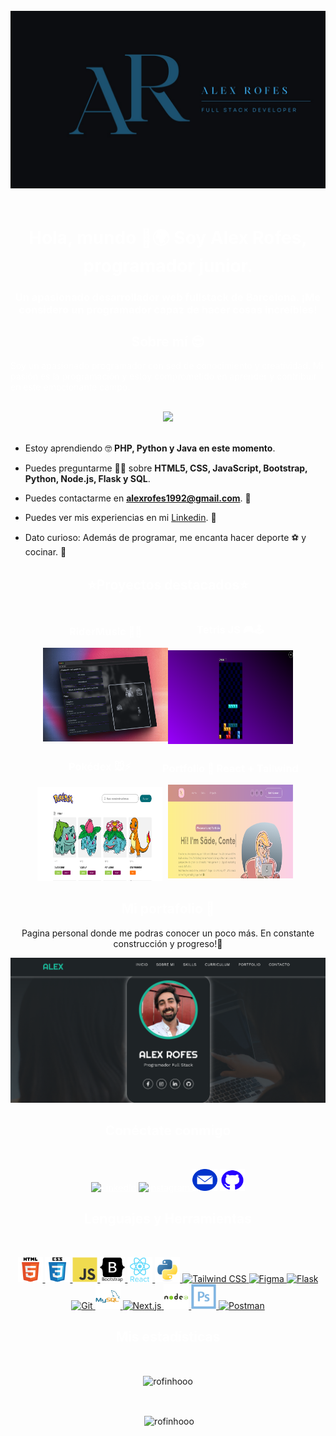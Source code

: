 <div align="center">
</br>
  <img src="img/canva.jpeg">
</div>
</br>

<h1 align="center" style="color: #ffffff;">Hola, mundo 👋🌍 Soy Alex Rofes, programador junior.</h1>
<h3 align="center" style="color: #ffffff;">Un apasionado desarrollador web fullstack de Barcelona. ¡Me considero un programador capaz de hacer cosas increíbles!</h3>


<h2 align="center" style="color: #ffffff;">Sobre mí 😎</h2>
<p style="color: #ffffff;">Soy un apasionado programador con sed de conocimiento y creatividad. Mi pasión es la programación y estoy comprometido en aprender y contribuir en este emocionante campo.</p>
</br>
<div align="center">
  <img src="https://media.giphy.com/media/bGgsc5mWoryfgKBx1u/giphy.gif" width="200">
</div>
</br>



- Estoy aprendiendo 🤓 **PHP, Python y Java en este momento**.

- Puedes preguntarme 🙋‍♀️ sobre **HTML5, CSS, JavaScript, Bootstrap, Python, Node.js, Flask y SQL**.

- Puedes contactarme en **alexrofes1992@gmail.com**. 📩

- Puedes ver mis experiencias en mi <a href="https://www.linkedin.com/in/%C3%A0lexrofesgalobardes/">Linkedin</a>. 📃


- Dato curioso: Además de programar, me encanta hacer deporte ⚽ y cocinar. 🦐

<h2 align="center" style="color: #ffffff;">⭐Proyectos destacados⭐</h2>

 <div style="display: flex; flex-wrap: wrap; justify-content: center; align-items: center;">

  <div style="text-align: center;">
    <h3 style="color: #ffffff;">RiderMusic 🎹🎵</h3>
    <a href="https://rider-creation-app.onrender.com/">
      <img src="img/rider.PNG" style="width: 200px; height: 150px;">
    </a>
  </div>

  <div style="text-align: center;">
    <h3 style="color: #ffffff;">Tetris JS 🎮🕹️</h3>
    <a href="https://tetris-by-alex.vercel.app/">
      <img src="img/tetris-app.PNG" style="width: 200px; height: 150px;">
    </a>
  </div>

  <div style="text-align: center;">
    <h3 style="color: #ffffff;">Pokédex 🐭⚡️</h3>
    <a href="https://pokedex-kappa-jade.vercel.app/">
      <img src="img/pokedex-img.PNG" style="width: 200px; height: 150px;">
    </a>
  </div>

  <div style="text-align: center;">
    <h3 style="color: #ffffff;">Portfolio 🧾 React + Tailwind</h3>
    <a href="https://sadelee.vercel.app/">
      <img src="img/portfolio.PNG" style="width: 200px; height: 150px;">
    </a>
  </div>

  <!-- Agrega más proyectos aquí siguiendo el mismo patrón -->

</div>





<h2 align="center" style="color: #ffffff;">Mi portafolio 📝</h2>
<p align="center">Pagina personal donde me podras conocer un poco más. En constante construcción y progreso!🌳</p>
<a href="https://alexrofes.vercel.app/#portfolio">
<img src="img/portafolio.PNG"></a>

<h2 align="center" style="color: #ffffff;">Conéctate conmigo</h2>
</br>

<p align="center">
  <a href="https://linkedin.com/in/https://www.linkedin.com/in/%c3%a0lexrofesgalobardes/" target="blank" style="color: #ffffff;">
    <img src="https://raw.githubusercontent.com/rahuldkjain/github-profile-readme-generator/master/src/images/icons/Social/linked-in-alt.svg" alt="LinkedIn" height="30" width="40" />
  </a>
  <a href="https://instagram.com/https://www.instagram.com/alex_rofes/" target="blank" style="color: #ffffff;">
    <img src="https://raw.githubusercontent.com/rahuldkjain/github-profile-readme-generator/master/src/images/icons/Social/instagram.svg" alt="Instagram" height="30" width="40" />
  </a>
  <a href="mailto:alexrofes1992@gmail.com" target="blank" style="color: #ffffff;"> <img src="img/email.png" height="35" width="40" /></a>
  <a href="https://github.com/RofinhoOo" target="blank" style="color: #ffffff;"> <img src="img/github.png" height="35" width="40" /></a>
</p>


<h2 align="center" style="color: #ffffff;">Lenguajes y Herramientas</h2>
</br>
<p align="center">
<a href="https://www.w3.org/html/" target="_blank">
    <img src="https://raw.githubusercontent.com/devicons/devicon/master/icons/html5/html5-original-wordmark.svg" alt="HTML5" width="40" height="40"/>
  </a>
  <a href="https://www.w3schools.com/css/" target="_blank">
    <img src="https://raw.githubusercontent.com/devicons/devicon/master/icons/css3/css3-original-wordmark.svg" alt="CSS3" width="40" height="40"/>
  </a>
  <a href="https://developer.mozilla.org/en-US/docs/Web/JavaScript" target="_blank">
    <img src="https://raw.githubusercontent.com/devicons/devicon/master/icons/javascript/javascript-original.svg" alt="JavaScript" width="40" height="40"/>
  </a>
   <a href="https://getbootstrap.com" target="_blank">
    <img src="https://raw.githubusercontent.com/devicons/devicon/master/icons/bootstrap/bootstrap-plain-wordmark.svg" alt="Bootstrap" width="40" height="40"/>
  </a>
  <a href="https://reactjs.org/" target="_blank">
    <img src="https://raw.githubusercontent.com/devicons/devicon/master/icons/react/react-original-wordmark.svg" alt="React" width="40" height="40"/>
  </a>
  <a href="https://www.python.org" target="_blank">
    <img src="https://raw.githubusercontent.com/devicons/devicon/master/icons/python/python-original.svg" alt="Python" width="40" height="40"/>
  </a>
  <a href="https://tailwindcss.com/" target="_blank">
    <img src="https://www.vectorlogo.zone/logos/tailwindcss/tailwindcss-icon.svg" alt="Tailwind CSS" width="40" height="40"/>
  </a>
  <a href="https://www.figma.com/" target="_blank">
    <img src="https://www.vectorlogo.zone/logos/figma/figma-icon.svg" alt="Figma" width="40" height="40"/>
  </a>
  <a href="https://flask.palletsprojects.com/" target="_blank">
    <img src="https://www.vectorlogo.zone/logos/pocoo_flask/pocoo_flask-icon.svg" alt="Flask" width="40" height="40"/>
  </a>
  <a href="https://git-scm.com/" target="_blank">
    <img src="https://www.vectorlogo.zone/logos/git-scm/git-scm-icon.svg" alt="Git" width="40" height="40"/>
  </a> 
  <a href="https://www.mysql.com/" target="_blank">
    <img src="https://raw.githubusercontent.com/devicons/devicon/master/icons/mysql/mysql-original-wordmark.svg" alt="MySQL" width="40" height="40"/>
  </a>
  <a href="https://nextjs.org/" target="_blank">
    <img src="https://cdn.worldvectorlogo.com/logos/nextjs-2.svg" alt="Next.js" width="40" height="40"/>
  </a>
  <a href="https://nodejs.org" target="_blank">
    <img src="https://raw.githubusercontent.com/devicons/devicon/master/icons/nodejs/nodejs-original-wordmark.svg" alt="Node.js" width="40" height="40"/>
  </a>
  <a href="https://www.photoshop.com/en" target="_blank">
    <img src="https://raw.githubusercontent.com/devicons/devicon/master/icons/photoshop/photoshop-line.svg" alt="Photoshop" width="40" height="40"/>
  </a>
  <a href="https://postman.com" target="_blank">
    <img src="https://www.vectorlogo.zone/logos/getpostman/getpostman-icon.svg" alt="Postman" width="40" height="40"/>
  </a>
</p>

<h2 align="center" style="color: #ffffff;">Mis estadísticas</h2>
</br>
<div align="center">
<p><img align="center" style="#f0f0f0" src="https://github-readme-stats.vercel.app/api/top-langs?username=rofinhooo&show_icons=true&locale=en&layout=compact" alt="rofinhooo" /></p>
</br>
<p>&nbsp;<img align="center" style="#f0f0f0" src="https://github-readme-stats.vercel.app/api?username=rofinhooo&show_icons=true&locale=en" alt="rofinhooo" /></p>
</div>

